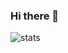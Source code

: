 ### Hi there 👋
![stats](https://github-readme-stats.vercel.app/api?username=juanj&theme=tokyonight)
